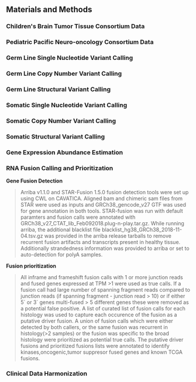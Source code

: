 ## Materials and Methods

### Children's Brain Tumor Tissue Consortium Data

### Pediatric Pacific Neuro-oncology Consortium Data

### Germ Line Single Nucleotide Variant Calling

### Germ Line Copy Number Variant Calling

### Germ Line Structural Variant Calling

### Somatic Single Nucleotide Variant Calling

### Somatic Copy Number Variant Calling

### Somatic Structural Variant Calling

### Gene Expression Abundance Estimation

### RNA Fusion Calling and Prioritization
**Gene Fusion Detection**
> Arriba v1.1.0 and STAR-Fusion 1.5.0 fusion detection tools were set up using CWL on CAVATICA.
> Aligned bam and chimeric sam files from STAR were used as inputs and GRCh38_gencode_v27 GTF was used for gene annotation in both tools.
> STAR-fusion was run with default paramters and fusion calls were annotated with GRCh38_v27_CTAT_lib_Feb092018.plug-n-play.tar.gz. 
> While running arriba, the additional blacklist file blacklist_hg38_GRCh38_2018-11-04.tsv.gz was provided in the arriba release tarballs to remove recurrent fusion artifacts and transcripts present in healthy tissue.
> Additionally strandedness information was provided to arriba or set to auto-detection for polyA samples.

**Fusion prioritization**
> All inframe and frameshift fusion calls with 1 or more junction reads and fused genes expressed at TPM >1 were used as true calls.
> If a fusion call had large number of spanning fragment reads compared to junction reads (if spanning fragment - junction read > 10) or if either 5\` or 3\` genes multi-fused > 5 different genes these were removed as a potential false positive.
> A list of curated list of fusion calls for each histology was used to capture each occurence of the fusion as a putative driver fusion.
> A union of fusion calls which were either detected by both callers, or the same fusion was recurrent in histology(>2 samples)  or the fusion was specific to the broad histology were prioritized as potential true calls. 
> The putative driver fusions and prioritized fusions lists were annotated to identify kinases,oncogenic,tumor suppresor fused genes and known TCGA fusions. 

### Clinical Data Harmonization
